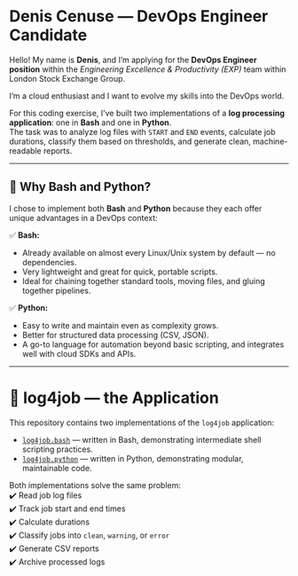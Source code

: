 # Denis Cenuse — DevOps Engineer Candidate

Hello! My name is **Denis**, and I’m applying for the **DevOps Engineer position** within the *Engineering Excellence & Productivity (EXP)* team within London Stock Exchange Group.

I’m a cloud enthusiast and I want to evolve my skills into the DevOps world. 

For this coding exercise, I’ve built two implementations of a **log processing application**: one in **Bash** and one in **Python**.  
The task was to analyze log files with `START` and `END` events, calculate job durations, classify them based on thresholds, and generate clean, machine-readable reports.  

---

## 📝 Why Bash and Python?

I chose to implement both **Bash** and **Python** because they each offer unique advantages in a DevOps context:

✅ **Bash:**
- Already available on almost every Linux/Unix system by default — no dependencies.
- Very lightweight and great for quick, portable scripts.
- Ideal for chaining together standard tools, moving files, and gluing together pipelines.

✅ **Python:**
- Easy to write and maintain even as complexity grows.
- Better for structured data processing (CSV, JSON).
- A go-to language for automation beyond basic scripting, and integrates well with cloud SDKs and APIs.

---

# 📂 log4job — the Application

This repository contains two implementations of the `log4job` application:

- [`log4job.bash`](./log4job.bash) — written in Bash, demonstrating intermediate shell scripting practices.
- [`log4job.python`](./log4job.python) — written in Python, demonstrating modular, maintainable code.

Both implementations solve the same problem:  
✔️ Read job log files  
✔️ Track job start and end times  
✔️ Calculate durations  
✔️ Classify jobs into `clean`, `warning`, or `error`  
✔️ Generate CSV reports  
✔️ Archive processed logs